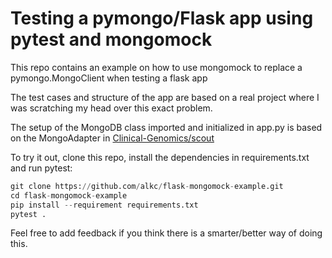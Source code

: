 # Testing a pymongo/Flask app using pytest and mongomock

This repo contains an example on how to use mongomock to replace a pymongo.MongoClient when testing a flask app

The test cases and structure of the app are based on a real project where I was scratching my head over this exact problem.

The setup of the MongoDB class imported and initialized in app.py is based on the MongoAdapter in [Clinical-Genomics/scout](https://github.com/Clinical-Genomics/scout/blob/main/scout/adapter/mongo/base.py)

To try it out, clone this repo, install the dependencies in requirements.txt and run pytest:

``` python
git clone https://github.com/alkc/flask-mongomock-example.git
cd flask-mongomock-example
pip install --requirement requirements.txt
pytest .
```

Feel free to add feedback if you think there is a smarter/better way of doing this.
